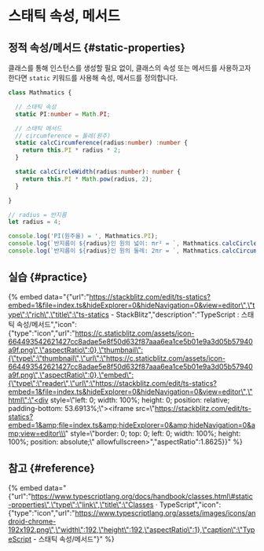 # 스태틱 속성, 메서드

## 정적 속성/메서드 {#static-properties}

클래스를 통해 인스턴스를 생성할 필요 없이, 클래스의 속성 또는 메서드를 사용하고자 한다면 `static` 키워드를 사용해 속성, 메서드를 정의합니다.

```typescript
class Mathmatics {

  // 스태틱 속성
  static PI:number = Math.PI;

  // 스태틱 메서드
  // circumference = 둘레(원주)
  static calcCircumference(radius:number) :number {
    return this.PI * radius * 2;
  }

  static calcCircleWidth(radius:number): number {
    return this.PI * Math.pow(radius, 2);
  }

}

// radius = 반지름
let radius = 4;

console.log('PI(원주율) = ', Mathmatics.PI);
console.log(`반지름이 ${radius}인 원의 넓이: πr² = `, Mathmatics.calcCircleWidth(radius));
console.log(`반지름이 ${radius}인 원의 둘레: 2πr = `, Mathmatics.calcCircumference(radius));
```

## 실습 {#practice}

{% embed data="{\"url\":\"https://stackblitz.com/edit/ts-statics?embed=1&file=index.ts&hideExplorer=0&hideNavigation=0&view=editor\",\"type\":\"rich\",\"title\":\"ts-statics - StackBlitz\",\"description\":\"TypeScript : 스태틱 속성/메서드\",\"icon\":{\"type\":\"icon\",\"url\":\"https://c.staticblitz.com/assets/icon-664493542621427cc8adae5e8f50d632f87aaa6ea1ce5b01e9a3d05b57940a9f.png\",\"aspectRatio\":0},\"thumbnail\":{\"type\":\"thumbnail\",\"url\":\"https://c.staticblitz.com/assets/icon-664493542621427cc8adae5e8f50d632f87aaa6ea1ce5b01e9a3d05b57940a9f.png\",\"aspectRatio\":0},\"embed\":{\"type\":\"reader\",\"url\":\"https://stackblitz.com/edit/ts-statics?embed=1&file=index.ts&hideExplorer=0&hideNavigation=0&view=editor\",\"html\":\"<div style=\\\"left: 0; width: 100%; height: 0; position: relative; padding-bottom: 53.6913%;\\\"><iframe src=\\\"https://stackblitz.com/edit/ts-statics?embed=1&amp;file=index.ts&amp;hideExplorer=0&amp;hideNavigation=0&amp;view=editor\\\" style=\\\"border: 0; top: 0; left: 0; width: 100%; height: 100%; position: absolute;\\\" allowfullscreen></iframe></div>\",\"aspectRatio\":1.8625}}" %}

## 참고 {#reference}

{% embed data="{\"url\":\"https://www.typescriptlang.org/docs/handbook/classes.html\#static-properties\",\"type\":\"link\",\"title\":\"Classes · TypeScript\",\"icon\":{\"type\":\"icon\",\"url\":\"https://www.typescriptlang.org/assets/images/icons/android-chrome-192x192.png\",\"width\":192,\"height\":192,\"aspectRatio\":1},\"caption\":\"TypeScript - 스태틱 속성/메서드\"}" %}

